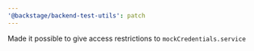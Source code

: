 ```yaml
---
'@backstage/backend-test-utils': patch
---
```


Made it possible to give access restrictions to `mockCredentials.service`
